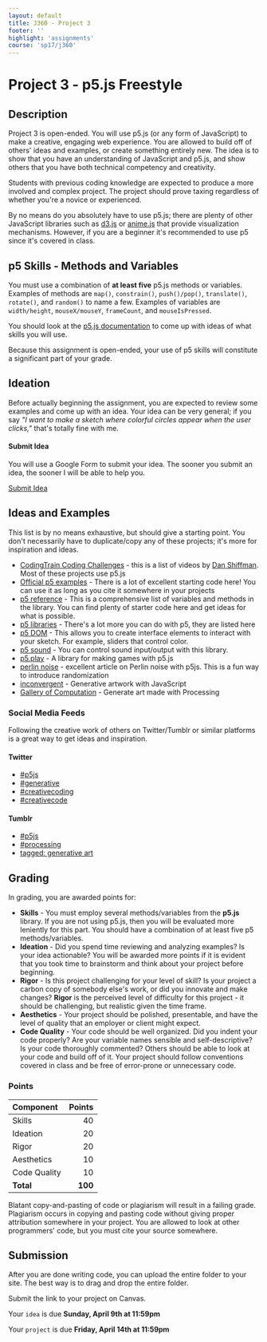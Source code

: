 ```yaml
---
layout: default
title: J360 - Project 3
footer: ''
highlight: 'assignments'
course: 'sp17/j360'
---
```

# Project 3 - p5.js Freestyle
## Description
Project 3 is open-ended. You will use p5.js (or any form of JavaScript) to make a creative, engaging web experience. You are allowed to build off of others' ideas and examples, or create something entirely new. The idea is to show that you have an understanding of JavaScript and p5.js, and show others that you have both technical competency and creativity.

Students with previous coding knowledge are expected to produce a more involved and complex project. The project should prove taxing regardless of whether you're a novice or experienced.

By no means do you absolutely have to use p5.js; there are plenty of other JavaScript libraries such as [d3.js](https://d3js.org) or [anime.js](http://anime-js.com/) that provide visualization mechanisms. However, if you are a beginner it's recommended to use p5 since it's covered in class.

## p5 Skills - Methods and Variables
You must use a combination of __at least five__ p5.js methods or variables. Examples of methods are `map()`, `constrain()`, `push()/pop()`, `translate()`, `rotate()`, and `random()` to name a few. Examples of variables are `width/height`, `mouseX/mouseY`, `frameCount`, and `mouseIsPressed`.

You should look at the [p5.js documentation](https://p5js.org/reference/) to come up with ideas of what skills you will use.

Because this assignment is open-ended, your use of p5 skills will constitute a significant part of your grade.

## Ideation
Before actually beginning the assignment, you are expected to review some examples and come up with an idea. Your idea can be very general; if you say _"I want to make a sketch where colorful circles appear when the user clicks,"_ that's totally fine with me.

  <div class="card-block">
    <h4 class="card-title">Submit Idea</h4>
    <p class="card-text">You will use a Google Form to submit your idea. The sooner you submit an idea, the sooner I will be able to help you.</p>
    <a href="https://goo.gl/forms/jPSHkYHTVixnzkju1" class="btn btn-primary" target="_blank">Submit Idea</a>
  </div>

## Ideas and Examples
This list is by no means exhaustive, but should give a starting point. You don't necessarily have to duplicate/copy any of these projects; it's more for inspiration and ideas.

 * [CodingTrain Coding Challenges](https://www.youtube.com/playlist?list=PLRqwX-V7Uu6ZiZxtDDRCi6uhfTH4FilpH) - this is a list of videos by [Dan Shiffman](http://shiffman.net/). Most of these projects use p5.js
 * [Official p5 examples](https://p5js.org/examples/) - There is a lot of excellent starting code here! You can use it as long as you cite it somewhere in your projects
 * [p5 reference](https://p5js.org/reference/) - This is a comprehensive list of variables and methods in the library. You can find plenty of starter code here and get ideas for what is possible.
 * [p5 libraries](https://p5js.org/libraries/) - There's a lot more you can do with p5, they are listed here
 * [p5 DOM](https://p5js.org/reference/#/libraries/p5.dom) - This allows you to create interface elements to interact with your sketch. For example, sliders that control color.
 * [p5 sound](https://p5js.org/reference/#/libraries/p5.sound) - You can control sound input/output with this library.
 * [p5.play](http://p5play.molleindustria.org/) - A library for making games with p5.js
 * [perlin noise](http://genekogan.com/code/p5js-perlin-noise/) - excellent article on Perlin noise with p5js. This is a fun way to introduce randomization
 * [inconvergent](http://inconvergent.net/) - Generative artwork with JavaScript
 * [Gallery of Computation](http://www.complexification.net/gallery/) - Generate art made with Processing

### Social Media Feeds
Following the creative work of others on Twitter/Tumblr or similar platforms is a great way to get ideas and inspiration.

#### Twitter
 * [#p5js](https://twitter.com/hashtag/p5js?src=hash)
 * [#generative](https://twitter.com/hashtag/generative?src=hash)
 * [#creativecoding](https://twitter.com/hashtag/creativecoding?src=hash)
 * [#creativecode](https://twitter.com/hashtag/creativecode?src=hash)

#### Tumblr
 * [#p5js](https://www.tumblr.com/search/%23p5js)
 * [#processing](https://www.tumblr.com/search/%23processing)
 * [tagged: generative art](https://www.tumblr.com/tagged/generative-art)

## Grading
In grading, you are awarded points for:

* __Skills__ - You must employ several methods/variables from the __p5.js__ library. If you are not using p5.js, then you will be evaluated more leniently for this part. You should have a combination of at least five p5 methods/variables.
* __Ideation__ - Did you spend time reviewing and analyzing examples? Is your idea actionable? You will be awarded more points if it is evident that you took time to brainstorm and think about your project before beginning.
* __Rigor__ - Is this project challenging for your level of skill? Is your project a carbon copy of somebody else's work, or did you innovate and make changes? __Rigor__ is the perceived level of difficulty for this project - it should be challenging, but realistic given the time frame.
* __Aesthetics__ - Your project should be polished, presentable, and have the level of quality that an employer or client might expect.
* __Code Quality__ - Your code should be well organized. Did you indent your code properly? Are your variable names sensible and self-descriptive? Is your code thoroughly commented? Others should be able to look at your code and build off of it. Your project should follow conventions covered in class and be free of error-prone or unnecessary code.

### Points

| Component    |  Points |
|:-------------|--------:|
| Skills       |      40 |
| Ideation     |      20 |
| Rigor        |      20 |
| Aesthetics   |      10 |
| Code Quality |      10 |
| **Total**    | **100** |

Blatant copy-and-pasting of code or plagiarism will result in a failing grade. Plagiarism occurs in copying and pasting code without giving proper attribution somewhere in your project. You are allowed to look at other programmers' code, but you must cite your source somewhere.

## Submission
After you are done writing code, you can upload the entire folder to your site. The best way is to drag and drop the entire folder.

Submit the link to your project on Canvas.

Your `idea` is due __Sunday, April 9th at 11:59pm__

Your `project` is due __Friday, April 14th at 11:59pm__